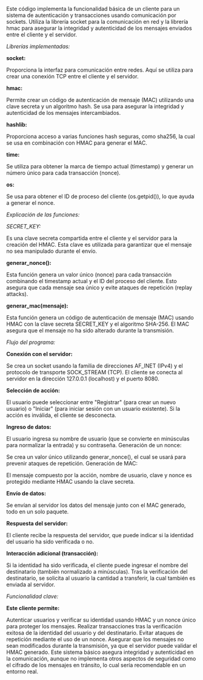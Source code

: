 Este código implementa la funcionalidad básica de un cliente para un sistema de autenticación y
transacciones usando comunicación por sockets. Utiliza la librería socket para la comunicación
en red y la librería hmac para asegurar la integridad y autenticidad de los mensajes enviados 
entre el cliente y el servidor. 

*Librerías implementadas:*

**socket:**

 Proporciona la interfaz para comunicación entre redes. Aquí se utiliza para crear una conexión TCP entre el cliente y el servidor.

**hmac:**

 Permite crear un código de autenticación de mensaje (MAC) utilizando una clave secreta y un algoritmo hash. Se usa para asegurar la integridad y autenticidad de los mensajes intercambiados.

**hashlib:**

 Proporciona acceso a varias funciones hash seguras, como sha256, la cual se usa en combinación con HMAC para generar el MAC.

**time:**

 Se utiliza para obtener la marca de tiempo actual (timestamp) y generar un número único para cada transacción (nonce).

**os:**

 Se usa para obtener el ID de proceso del cliente (os.getpid()), lo que ayuda a generar el nonce.

*Explicación de las funciones:*

*SECRET_KEY:*

 Es una clave secreta compartida entre el cliente y el servidor para la creación del HMAC. Esta clave es utilizada para garantizar que el mensaje no sea manipulado durante el envío.

**generar_nonce():**

 Esta función genera un valor único (nonce) para cada transacción combinando el timestamp actual y el ID del proceso del cliente. Esto asegura que cada mensaje sea único y evite ataques de repetición (replay attacks).

**generar_mac(mensaje):**

 Esta función genera un código de autenticación de mensaje (MAC) usando HMAC con la clave secreta SECRET_KEY y el algoritmo SHA-256. El MAC asegura que el mensaje no ha sido alterado durante la transmisión.

*Flujo del programa:*

**Conexión con el servidor:**

Se crea un socket usando la familia de direcciones AF_INET (IPv4) y el protocolo de transporte SOCK_STREAM (TCP). El cliente se conecta al servidor en la dirección 127.0.0.1 (localhost) y el puerto 8080.

**Selección de acción:**

El usuario puede seleccionar entre "Registrar" (para crear un nuevo usuario) o "Iniciar" (para iniciar sesión con un usuario existente).
Si la acción es inválida, el cliente se desconecta.

**Ingreso de datos:**

El usuario ingresa su nombre de usuario (que se convierte en minúsculas para normalizar la entrada) y su contraseña.
Generación de un nonce:

Se crea un valor único utilizando generar_nonce(), el cual se usará para prevenir ataques de repetición.
Generación de MAC:

El mensaje compuesto por la acción, nombre de usuario, clave y nonce es protegido mediante HMAC usando la clave secreta.

**Envío de datos:**

Se envían al servidor los datos del mensaje junto con el MAC generado, todo en un solo paquete.

**Respuesta del servidor:**

El cliente recibe la respuesta del servidor, que puede indicar si la identidad del usuario ha sido verificada o no.

**Interacción adicional (transacción):**

Si la identidad ha sido verificada, el cliente puede ingresar el nombre del destinatario (también normalizado a minúsculas). Tras la verificación del destinatario, se solicita al usuario la cantidad a transferir, la cual también es enviada al servidor.

*Funcionalidad clave:*

**Este cliente permite:**

Autenticar usuarios y verificar su identidad usando HMAC y un nonce único para proteger los mensajes.
Realizar transacciones tras la verificación exitosa de la identidad del usuario y del destinatario.
Evitar ataques de repetición mediante el uso de un nonce.
Asegurar que los mensajes no sean modificados durante la transmisión, ya que el servidor puede validar el HMAC generado.
Este sistema básico asegura integridad y autenticidad en la comunicación, aunque no implementa otros aspectos de seguridad como el cifrado de los mensajes en tránsito, lo cual sería recomendable en un entorno real.